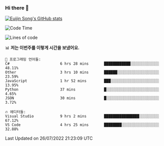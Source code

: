 ### Hi there 👋

[![Euijin Song's GitHub stats](https://github-readme-stats.vercel.app/api?username=lstar2397&count_private=true&show_icons=true&theme=tokyonight&locale=kr)](https://github.com/anuraghazra/github-readme-stats)

<!--START_SECTION:waka-->
![Code Time](http://img.shields.io/badge/Code%20Time-0%20secs-blue)

![Lines of code](https://img.shields.io/badge/%EC%A0%80%EB%8A%94%20%EC%97%AC%ED%83%9C%EA%B9%8C%EC%A7%80%20-85%20Thousand%20%EC%A4%84%EC%9D%98%20%EC%BD%94%EB%93%9C%EB%A5%BC%20%EC%9E%91%EC%84%B1%ED%96%88%EC%96%B4%EC%9A%94.-blue)

📊 **저는 이번주를 이렇게 시간을 보냈어요.** 

```text
💬 프로그래밍 언어들: 
C#                       6 hrs 28 mins       ████████████░░░░░░░░░░░░░   48.11% 
Other                    3 hrs 10 mins       ██████░░░░░░░░░░░░░░░░░░░   23.59% 
JavaScript               1 hr 52 mins        ███░░░░░░░░░░░░░░░░░░░░░░   13.95% 
Python                   37 mins             █░░░░░░░░░░░░░░░░░░░░░░░░   4.65% 
JSON                     30 mins             █░░░░░░░░░░░░░░░░░░░░░░░░   3.72%

🔥 에디터들: 
Visual Studio            9 hrs 2 mins        ████████████████░░░░░░░░░   67.12% 
VS Code                  4 hrs 25 mins       ████████░░░░░░░░░░░░░░░░░   32.88%

```


 Last Updated on 26/07/2022 21:23:09 UTC
<!--END_SECTION:waka-->

<!--
**lstar2397/lstar2397** is a ✨ _special_ ✨ repository because its `README.md` (this file) appears on your GitHub profile.

Here are some ideas to get you started:

- 🔭 I’m currently working on ...
- 🌱 I’m currently learning ...
- 👯 I’m looking to collaborate on ...
- 🤔 I’m looking for help with ...
- 💬 Ask me about ...
- 📫 How to reach me: ...
- 😄 Pronouns: ...
- ⚡ Fun fact: ...
-->
